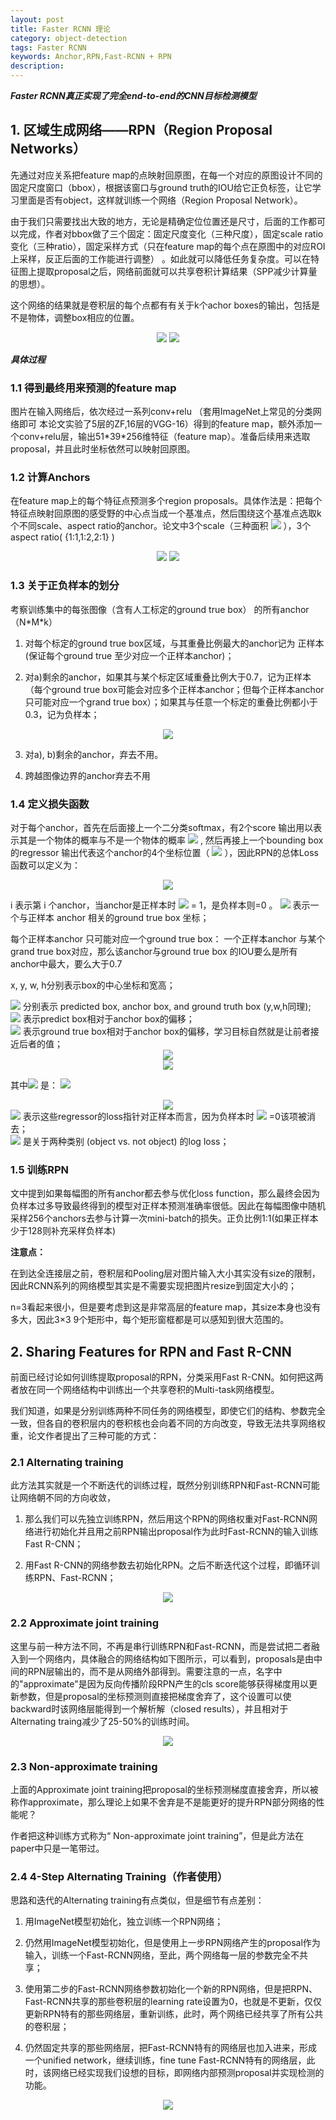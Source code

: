 ```yaml
---
layout: post
title: Faster RCNN 理论
category: object-detection
tags: Faster RCNN
keywords: Anchor,RPN,Fast-RCNN + RPN
description:
---
```


***Faster RCNN真正实现了完全end-to-end的CNN目标检测模型***

## 1. 区域生成网络——RPN（Region Proposal Networks）

先通过对应关系把feature map的点映射回原图，在每一个对应的原图设计不同的固定尺度窗口（bbox），根据该窗口与ground truth的IOU给它正负标签，让它学习里面是否有object，这样就训练一个网络（Region Proposal Network）。

由于我们只需要找出大致的地方，无论是精确定位位置还是尺寸，后面的工作都可以完成，作者对bbox做了三个固定：固定尺度变化（三种尺度），固定scale ratio变化（三种ratio），固定采样方式（只在feature map的每个点在原图中的对应ROI上采样，反正后面的工作能进行调整） 。如此就可以降低任务复杂度。可以在特征图上提取proposal之后，网络前面就可以共享卷积计算结果（SPP减少计算量的思想）。

这个网络的结果就是卷积层的每个点都有有关于k个achor boxes的输出，包括是不是物体，调整box相应的位置。

<div style="text-align:center">

<img src="https://raw.githubusercontent.com/chiemon/chiemon.github.io/master/img/Faster-RCNN-1.png">

<img src="https://raw.githubusercontent.com/chiemon/chiemon.github.io/master/img/Faster-RCNN-2.png">

</div>

***具体过程***

### 1.1 得到最终用来预测的feature map

图片在输入网络后，依次经过一系列conv+relu （套用ImageNet上常见的分类网络即可 本论文实验了5层的ZF,16层的VGG-16）得到的feature map，额外添加一个conv+relu层，输出51\*39\*256维特征（feature map）。准备后续用来选取proposal，并且此时坐标依然可以映射回原图。

### 1.2 计算Anchors

在feature map上的每个特征点预测多个region proposals。具体作法是：把每个特征点映射回原图的感受野的中心点当成一个基准点，然后围绕这个基准点选取k个不同scale、aspect ratio的anchor。论文中3个scale（三种面积
<img src="https://raw.githubusercontent.com/chiemon/chiemon.github.io/master/img/Faster-RCNN-3.png">
），3个aspect ratio( {1:1,1:2,2:1} )

<div style="text-align:center">

<img src="https://raw.githubusercontent.com/chiemon/chiemon.github.io/master/img/Faster-RCNN-4.png">

<img src="https://raw.githubusercontent.com/chiemon/chiemon.github.io/master/img/Faster-RCNN-5.png">

</div>

### 1.3 关于正负样本的划分

考察训练集中的每张图像（含有人工标定的ground true box） 的所有anchor（N\*M\*k）

1. 对每个标定的ground true box区域，与其重叠比例最大的anchor记为 正样本 (保证每个ground true 至少对应一个正样本anchor)；

2. 对a)剩余的anchor，如果其与某个标定区域重叠比例大于0.7，记为正样本（每个ground true box可能会对应多个正样本anchor；但每个正样本anchor 只可能对应一个grand true box）；如果其与任意一个标定的重叠比例都小于0.3，记为负样本；

<div style="text-align:center">

<img src="https://raw.githubusercontent.com/chiemon/chiemon.github.io/master/img/Faster-RCNN-6.png">

</div>

3. 对a\), b\)剩余的anchor，弃去不用。

4. 跨越图像边界的anchor弃去不用

### 1.4 定义损失函数

对于每个anchor，首先在后面接上一个二分类softmax，有2个score 输出用以表示其是一个物体的概率与不是一个物体的概率
<img src="https://raw.githubusercontent.com/chiemon/chiemon.github.io/master/img/Faster-RCNN-7.png">
, 然后再接上一个bounding box的regressor 输出代表这个anchor的4个坐标位置（
<img src="https://raw.githubusercontent.com/chiemon/chiemon.github.io/master/img/Faster-RCNN-8.png">
），因此RPN的总体Loss函数可以定义为：

<div style="text-align:center">

<img src="https://raw.githubusercontent.com/chiemon/chiemon.github.io/master/img/Faster-RCNN-9.png">

</div>

i 表示第 i 个anchor，当anchor是正样本时
<img src="https://raw.githubusercontent.com/chiemon/chiemon.github.io/master/img/Faster-RCNN-10.png">
= 1，是负样本则=0 。
<img src="https://raw.githubusercontent.com/chiemon/chiemon.github.io/master/img/Faster-RCNN-11.png">
表示一个与正样本 anchor 相关的ground true box 坐标；

每个正样本anchor 只可能对应一个ground true box：
一个正样本anchor 与某个grand true box对应，那么该anchor与ground true box 的IOU要么是所有anchor中最大，要么大于0.7

x, y, w, h分别表示box的中心坐标和宽高；

<img src="https://raw.githubusercontent.com/chiemon/chiemon.github.io/master/img/Faster-RCNN-12.png">
分别表示 predicted box, anchor box, and ground truth box (y,w,h同理);<br>

<img src="https://raw.githubusercontent.com/chiemon/chiemon.github.io/master/img/Faster-RCNN-8.png">
表示predict box相对于anchor box的偏移；<br>

<img src="https://raw.githubusercontent.com/chiemon/chiemon.github.io/master/img/Faster-RCNN-11.png">
表示ground true box相对于anchor box的偏移，学习目标自然就是让前者接近后者的值；

<div style="text-align:center">

<img src="https://raw.githubusercontent.com/chiemon/chiemon.github.io/master/img/Faster-RCNN-13.png">
<br>
<img src="https://raw.githubusercontent.com/chiemon/chiemon.github.io/master/img/Faster-RCNN-14.png">

</div>

其中<img src="https://raw.githubusercontent.com/chiemon/chiemon.github.io/master/img/Faster-RCNN-20.png">
是：
<img src="https://raw.githubusercontent.com/chiemon/chiemon.github.io/master/img/Faster-RCNN-15.png">

<div style="text-align:center">

<img src="https://raw.githubusercontent.com/chiemon/chiemon.github.io/master/img/Faster-RCNN-16.png">

</div>

<img src="https://raw.githubusercontent.com/chiemon/chiemon.github.io/master/img/Faster-RCNN-10.png">
表示这些regressor的loss指针对正样本而言，因为负样本时
<img src="https://raw.githubusercontent.com/chiemon/chiemon.github.io/master/img/Faster-RCNN-10.png">
=0该项被消去；
<br>
<img src="https://raw.githubusercontent.com/chiemon/chiemon.github.io/master/img/Faster-RCNN-21.png">
是关于两种类别 (object vs. not object) 的log loss；

### 1.5 训练RPN

文中提到如果每幅图的所有anchor都去参与优化loss function，那么最终会因为负样本过多导致最终得到的模型对正样本预测准确率很低。因此在每幅图像中随机采样256个anchors去参与计算一次mini-batch的损失。正负比例1:1(如果正样本少于128则补充采样负样本)

**注意点：**

在到达全连接层之前，卷积层和Pooling层对图片输入大小其实没有size的限制，因此RCNN系列的网络模型其实是不需要实现把图片resize到固定大小的；

n=3看起来很小，但是要考虑到这是非常高层的feature map，其size本身也没有多大，因此3×3 9个矩形中，每个矩形窗框都是可以感知到很大范围的。

## 2. Sharing Features for RPN and Fast R-CNN

前面已经讨论如何训练提取proposal的RPN，分类采用Fast R-CNN。如何把这两者放在同一个网络结构中训练出一个共享卷积的Multi-task网络模型。

我们知道，如果是分别训练两种不同任务的网络模型，即使它们的结构、参数完全一致，但各自的卷积层内的卷积核也会向着不同的方向改变，导致无法共享网络权重，论文作者提出了三种可能的方式：

### 2.1 Alternating training

此方法其实就是一个不断迭代的训练过程，既然分别训练RPN和Fast-RCNN可能让网络朝不同的方向收敛，

1. 那么我们可以先独立训练RPN，然后用这个RPN的网络权重对Fast-RCNN网络进行初始化并且用之前RPN输出proposal作为此时Fast-RCNN的输入训练Fast R-CNN；

2. 用Fast R-CNN的网络参数去初始化RPN。之后不断迭代这个过程，即循环训练RPN、Fast-RCNN；

<div style="text-align:center">

<img src="https://raw.githubusercontent.com/chiemon/chiemon.github.io/master/img/Faster-RCNN-17.png">

</div>

### 2.2 Approximate joint training

这里与前一种方法不同，不再是串行训练RPN和Fast-RCNN，而是尝试把二者融入到一个网络内，具体融合的网络结构如下图所示，可以看到，proposals是由中间的RPN层输出的，而不是从网络外部得到。需要注意的一点，名字中的"approximate"是因为反向传播阶段RPN产生的cls score能够获得梯度用以更新参数，但是proposal的坐标预测则直接把梯度舍弃了，这个设置可以使backward时该网络层能得到一个解析解（closed results），并且相对于Alternating traing减少了25-50%的训练时间。

<div style="text-align:center">

<img src="https://raw.githubusercontent.com/chiemon/chiemon.github.io/master/img/Faster-RCNN-18.png">

</div>

### 2.3 Non-approximate training

上面的Approximate joint training把proposal的坐标预测梯度直接舍弃，所以被称作approximate，那么理论上如果不舍弃是不是能更好的提升RPN部分网络的性能呢？

作者把这种训练方式称为“ Non-approximate joint training”，但是此方法在paper中只是一笔带过。

### 2.4 4-Step Alternating Training（作者使用）

思路和迭代的Alternating training有点类似，但是细节有点差别：

1. 用ImageNet模型初始化，独立训练一个RPN网络；

2. 仍然用ImageNet模型初始化，但是使用上一步RPN网络产生的proposal作为输入，训练一个Fast-RCNN网络，至此，两个网络每一层的参数完全不共享；

3. 使用第二步的Fast-RCNN网络参数初始化一个新的RPN网络，但是把RPN、Fast-RCNN共享的那些卷积层的learning rate设置为0，也就是不更新，仅仅更新RPN特有的那些网络层，重新训练，此时，两个网络已经共享了所有公共的卷积层；

4. 仍然固定共享的那些网络层，把Fast-RCNN特有的网络层也加入进来，形成一个unified network，继续训练，fine tune Fast-RCNN特有的网络层，此时，该网络已经实现我们设想的目标，即网络内部预测proposal并实现检测的功能。

<div style="text-align:center">

<img src="https://raw.githubusercontent.com/chiemon/chiemon.github.io/master/img/Faster-RCNN-19.png">

</div>
